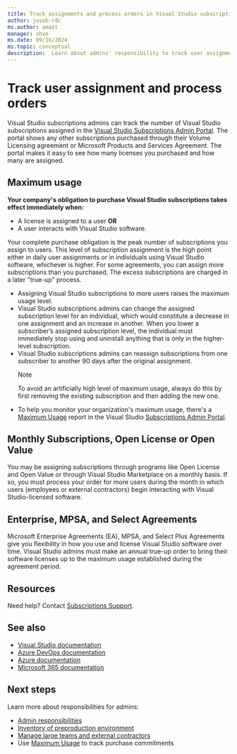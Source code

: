 ```yaml
---
title: Track assignments and process orders in Visual Studio subscriptions | Visual Studio Marketplace
author: joseb-rdc
ms.author: amast
manager: shve
ms.date: 09/16/2024
ms.topic: conceptual
description:  Learn about admins' responsibility to track user assignments and process orders.
---
```


# Track user assignment and process orders

Visual Studio subscriptions admins can track the number of Visual Studio subscriptions assigned in the [Visual Studio Subscriptions Admin Portal](https://manage.visualstudio.com). The portal shows any other subscriptions purchased through their Volume Licensing agreement or Microsoft Products and Services Agreement. The portal makes it easy to see how many licenses you purchased and how many are assigned. 

## Maximum usage

**Your company's obligation to purchase Visual Studio subscriptions takes effect immediately when:**
+ A license is assigned to a user **OR**
+ A user interacts with Visual Studio software.

Your complete purchase obligation is the peak number of subscriptions you assign to users. This level of subscription assignment is the high point either in daily user assignments or in individuals using Visual Studio software, whichever is higher. For some agreements, you can assign more subscriptions than you purchased. The excess subscriptions are charged in a later "true-up" process. 

+ Assigning Visual Studio subscriptions to more users raises the maximum usage level. 
+ Visual Studio subscriptions admins can change the assigned subscription level for an individual, which would constitute a decrease in one assignment and an increase in another. When you lower a subscriber’s assigned subscription level, the individual must immediately stop using and uninstall anything that is only in the higher-level subscription. 
+ Visual Studio subscriptions admins can reassign subscriptions from one subscriber to another 90 days after the original assignment. 
    > [!NOTE]
    > To avoid an artificially high level of maximum usage, always do this by first removing the existing subscription and then adding the new one. 
+ To help you monitor your organization's maximum usage, there's a [Maximum Usage](maximum-usage.md) report in the Visual Studio [Subscriptions Admin Portal](https://manage.visualstudio.com). 

## Monthly Subscriptions, Open License or Open Value

You may be assigning subscriptions through programs like Open License and Open Value or through Visual Studio Marketplace on a monthly basis. If so, you must process your order for more users during the month in which users (employees or external contractors) begin interacting with Visual Studio-licensed software.

## Enterprise, MPSA, and Select Agreements

Microsoft Enterprise Agreements (EA), MPSA, and Select Plus Agreements give you flexibility in how you use and license Visual Studio software over time. Visual Studio admins must make an annual true-up order to bring their software licenses up to the maximum usage established during the agreement period.

## Resources

Need help? Contact [Subscriptions Support](https://aka.ms/vsadminhelp).

## See also

+ [Visual Studio documentation](/visualstudio/)
+ [Azure DevOps documentation](/azure/devops/)
+ [Azure documentation](/azure/)
+ [Microsoft 365 documentation](/microsoft-365/)

## Next steps

Learn more about responsibilities for admins:
+ [Admin responsibilities](admin-responsibilities.md)
+ [Inventory of preproduction environment](admin-inventory.md)
+ [Manage large teams and external contractors](manage-teams.md)
+ Use [Maximum Usage](maximum-usage.md) to track purchase commitments